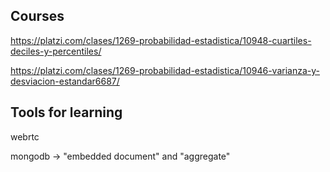 ## Courses

https://platzi.com/clases/1269-probabilidad-estadistica/10948-cuartiles-deciles-y-percentiles/

https://platzi.com/clases/1269-probabilidad-estadistica/10946-varianza-y-desviacion-estandar6687/

## Tools for learning

webrtc

mongodb -> "embedded document" and "aggregate"
